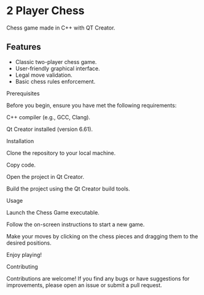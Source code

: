 # **2 Player Chess**
Chess game made in C++ with QT Creator.

## **Features**

* Classic two-player chess game.
* User-friendly graphical interface.
* Legal move validation.
* Basic chess rules enforcement.

Prerequisites

Before you begin, ensure you have met the following requirements:

C++ compiler (e.g., GCC, Clang).

Qt Creator installed (version 6.61).

Installation

Clone the repository to your local machine.

Copy code.

Open the project in Qt Creator.

Build the project using the Qt Creator build tools.

Usage

Launch the Chess Game executable.

Follow the on-screen instructions to start a new game.

Make your moves by clicking on the chess pieces and dragging them to the desired positions.

Enjoy playing!

Contributing

Contributions are welcome! If you find any bugs or have suggestions for improvements, please open an issue or submit a pull request.

